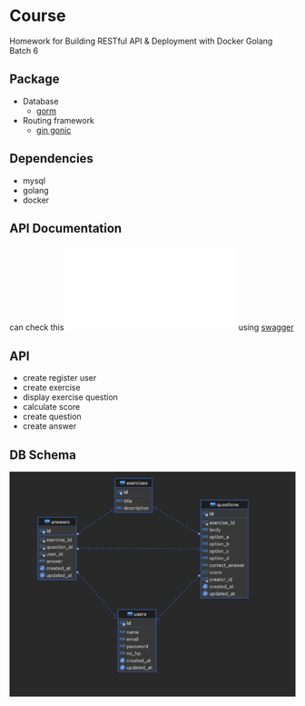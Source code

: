 # Course
Homework for Building RESTful API & Deployment with Docker Golang Batch 6

## Package
- Database
    - [gorm](https://gorm.io/)
- Routing framework
    - [gin gonic](https://gin-gonic.com/)

## Dependencies
- mysql
- golang
- docker

## API Documentation
can check this ![documentation](./openapi.json) using [swagger](https://editor.swagger.io/) 

## API
- create register user
- create exercise
- display exercise question
- calculate score
- create question
- create answer

## DB Schema
![db schema](./db_diagram.png)
